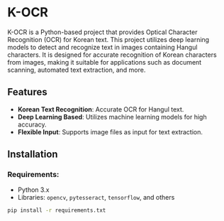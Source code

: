 # K-OCR

K-OCR is a Python-based project that provides Optical Character Recognition (OCR) for Korean text. This project utilizes deep learning models to detect and recognize text in images containing Hangul characters. It is designed for accurate recognition of Korean characters from images, making it suitable for applications such as document scanning, automated text extraction, and more.

## Features
- **Korean Text Recognition**: Accurate OCR for Hangul text.
- **Deep Learning Based**: Utilizes machine learning models for high accuracy.
- **Flexible Input**: Supports image files as input for text extraction.

## Installation

### Requirements:
- Python 3.x
- Libraries: `opencv`, `pytesseract`, `tensorflow`, and others

```bash
pip install -r requirements.txt
